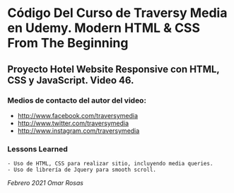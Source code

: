
# Código Del Curso de Traversy Media en Udemy. Modern HTML & CSS From The Beginning

## Proyecto Hotel Website Responsive con HTML, CSS y JavaScript. Video 46.

### Medios de contacto del autor del video:

+ http://www.facebook.com/traversymedia
+ http://www.twitter.com/traversymedia
+ http://www.instagram.com/traversymedia

### Lessons Learned
    - Uso de HTML, CSS para realizar sitio, incluyendo media queries.
    - Uso de librería de Jquery para smooth scroll.


_Febrero 2021 Omar Rosas_